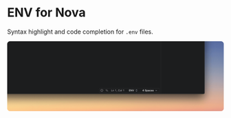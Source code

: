 # ENV for Nova

Syntax highlight and code completion for `.env` files.

![env](ENV.novaextension/example.png)